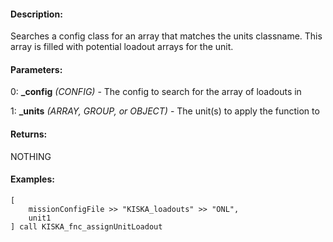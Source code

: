 #### Description:
Searches a config class for an array that matches the units classname. This array is filled with potential loadout arrays for the unit.

#### Parameters:
0: **_config** *(CONFIG)* - The config to search for the array of loadouts in

1: **_units** *(ARRAY, GROUP, or OBJECT)* - The unit(s) to apply the function to

#### Returns:
NOTHING

#### Examples:
```sqf
[
    missionConfigFile >> "KISKA_loadouts" >> "ONL",
    unit1
] call KISKA_fnc_assignUnitLoadout
```

